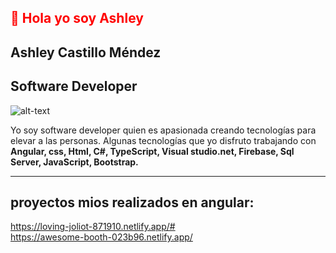 

<h2 style="color:red"> 👋 Hola yo soy Ashley </h2>
<h2> Ashley Castillo Méndez </h2>            
<h2>Software Developer </h2> 



![alt-text](https://media2.giphy.com/media/l4Ki4biBSwhjyrS48/giphy.gif?cid=638dd686ddzyvk900a92lm5fbkdaips4iqwvpvu3biowbm9o&rid=giphy.gif&ct=g)

<p>
Yo soy software developer quien es apasionada creando tecnologías para elevar a las personas. 
Algunas tecnologías que yo disfruto trabajando con <strong> Angular, css, Html, C#, TypeScript, Visual studio.net, Firebase, Sql Server, JavaScript, Bootstrap.</strong>
</p>
<hr>
<h2> proyectos mios realizados en angular:</h2>

https://loving-joliot-871910.netlify.app/#
<br>
https://awesome-booth-023b96.netlify.app/






